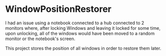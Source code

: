 # WindowPositionRestorer

I had an issue using a notebook connected to a hub connected to 2 monitors where, after locking Windows and leaving it locked for some time, upon unlocking, all of the windows would have been moved to a random monitor or the notebook's screen.

This project stores the position of all windows in order to restore them later.
